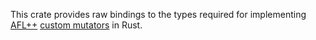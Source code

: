 This crate provides raw bindings to the types required for implementing [AFL++](https://github.com/AFLplusplus/AFLplusplus) [custom mutators](https://github.com/AFLplusplus/AFLplusplus/blob/stable/docs/custom_mutators.md) in Rust.